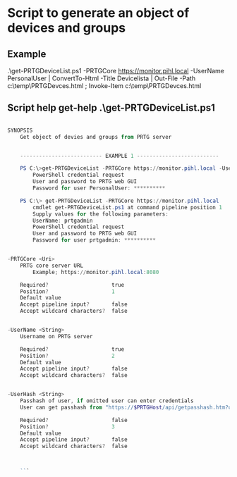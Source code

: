 # Script to generate an object of devices and groups

## Example
.\get-PRTGDeviceList.ps1 -PRTGCore https://monitor.pihl.local -UserName PersonalUser | ConvertTo-Html -Title Devicelista | Out-File -Path  c:\temp\PRTGDevces.html ; Invoke-Item c:\temp\PRTGDevces.html

## Script help get-help .\get-PRTGDeviceList.ps1
```powershell

SYNOPSIS
    Get object of devies and groups from PRTG server


    -------------------------- EXAMPLE 1 --------------------------

    PS C:\>get-PRTGDeviceList -PRTGCore https://monitor.pihl.local -UserName PersonalUser
        PowerShell credential request
        User and password to PRTG web GUI
        Password for user PersonalUser: **********

    PS C:\> get-PRTGDeviceList -PRTGCore https://monitor.pihl.local
        cmdlet get-PRTGDeviceList.ps1 at command pipeline position 1
        Supply values for the following parameters:
        UserName: prtgadmin
        PowerShell credential request
        User and password to PRTG web GUI
        Password for user prtgadmin: **********


-PRTGCore <Uri>
    PRTG core server URL
        Example; https://monitor.pihl.local:8080

    Required?                    true
    Position?                    1
    Default value
    Accept pipeline input?       false
    Accept wildcard characters?  false


-UserName <String>
    Username on PRTG server

    Required?                    true
    Position?                    2
    Default value
    Accept pipeline input?       false
    Accept wildcard characters?  false


-UserHash <String>
    Passhash of user, if omitted user can enter credentials
    User can get passhash from "https://$PRTGHost/api/getpasshash.htm?username=myuser&password=mypassword"

    Required?                    false
    Position?                    3
    Default value
    Accept pipeline input?       false
    Accept wildcard characters?  false



    ```
